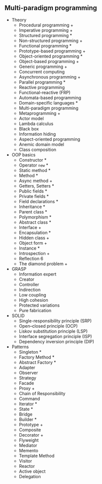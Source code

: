 ## Multi-paradigm programming

- Theory
  - Procedural programming +
  - Imperative programming +
  - Structured programming \*
  - Non-structured programming +
  - Functional programming \*
  - Prototype-based programming +
  - Object-oriented programming \*
  - Object-based programming +
  - Generic programming +
  - Concurrent computing
  - Asynchronous programming +
  - Parallel programming \*
  - Reactive programming
  - Functional-reactive (FRP)
  - Automata-based programming
  - Domain-specific languages \*
  - Multi-paradigm programming
  - Metaprogramming +
  - Actor model
  - Lambda calculus
  - Black box
  - Information hiding
  - Aspect-oriented programming
  - Anemic domain model
  - Class composition
- OOP basics
  - Constructor \*
  - Operator `new` \*
  - Static method \*
  - Method \*
  - Async method +
  - Getters, Setters \*
  - Public fields \*
  - Private fields \*
  - Field declarations \*
  - Inheritance \*
  - Parent class \*
  - Polymorphism \*
  - Abstract class \*
  - Interface +
  - Encapsulation \*
  - Hidden class +
  - Object form +
  - Instance \*
  - Introspection +
  - Reflection 6
  - The diamond problem +
- GRASP
  - Information expert
  - Creator
  - Controller
  - Indirection
  - Low coupling
  - High cohesion
  - Protected variations
  - Pure fabrication
- SOLID
  - Single-responsibility principle (SRP)
  - Open–closed principle (OCP)
  - Liskov substitution principle (LSP)
  - Interface segregation principle (ISP)
  - Dependency inversion principle (DIP)
- Patterns
  - Singleton \*
  - Factory Method \*
  - Abstract Factory \*
  - Adapter
  - Observer
  - Strategy
  - Facade
  - Proxy +
  - Chain of Responsibility
  - Command
  - Iterator \*
  - State \*
  - Bridge
  - Builder \*
  - Prototype +
  - Composite
  - Decorator +
  - Flyweight
  - Mediator
  - Memento
  - Template Method
  - Visitor
  - Reactor
  - Active object
  - Delegation
